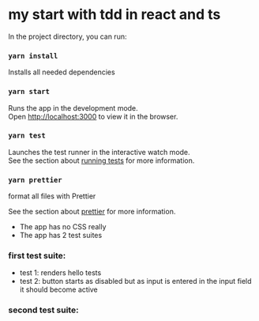 # my start with tdd in react and ts

In the project directory, you can run:

### `yarn install`
Installs all needed dependencies
### `yarn start`
Runs the app in the development mode.\
Open [http://localhost:3000](http://localhost:3000) to view it in the browser.

### `yarn test`
Launches the test runner in the interactive watch mode.\
See the section about [running tests](https://facebook.github.io/create-react-app/docs/running-tests) for more information.

### `yarn prettier`

format all files with Prettier

See the section about [prettier](https://prettier.io/docs/en/install.html) for more information.

* The app has no CSS really
* The app has 2 test suites

### first test suite: 
* test 1: renders hello tests
* test 2: button starts as disabled but as input is entered in the input field it should become active 

### second test suite:
